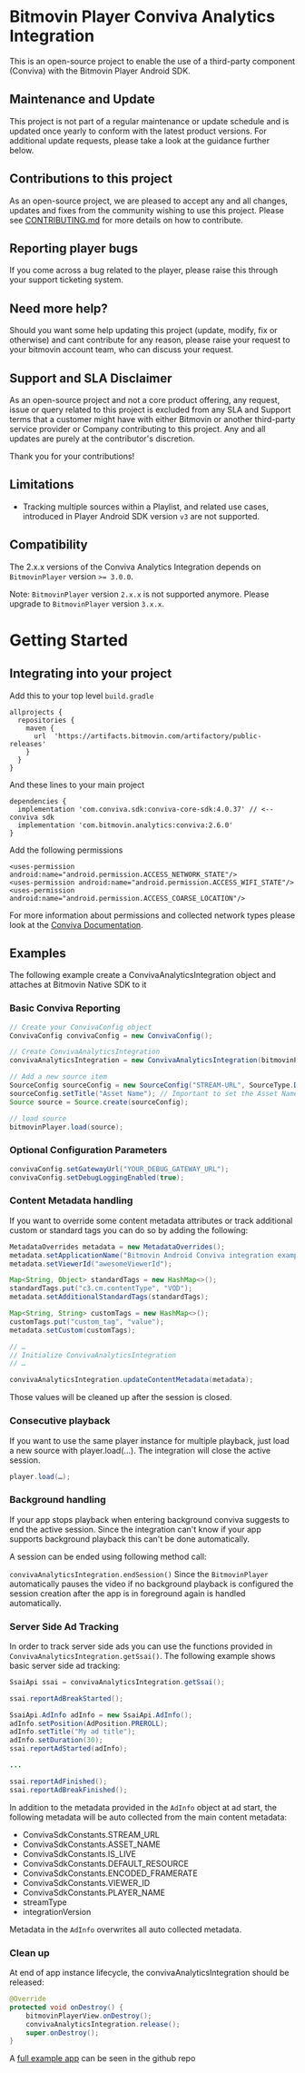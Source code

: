 # Bitmovin Player Conviva Analytics Integration
This is an open-source project to enable the use of a third-party component (Conviva) with the Bitmovin Player Android SDK.

## Maintenance and Update
This project is not part of a regular maintenance or update schedule and is updated once yearly to conform with the latest product versions. For additional update requests, please take a look at the guidance further below.

## Contributions to this project
As an open-source project, we are pleased to accept any and all changes, updates and fixes from the community wishing to use this project. Please see [CONTRIBUTING.md](CONTRIBUTING.md) for more details on how to contribute.

## Reporting player bugs
If you come across a bug related to the player, please raise this through your support ticketing system.

## Need more help?
Should you want some help updating this project (update, modify, fix or otherwise) and cant contribute for any reason, please raise your request to your bitmovin account team, who can discuss your request.

## Support and SLA Disclaimer
As an open-source project and not a core product offering, any request, issue or query related to this project is excluded from any SLA and Support terms that a customer might have with either Bitmovin or another third-party service provider or Company contributing to this project. Any and all updates are purely at the contributor's discretion.

Thank you for your contributions!

## Limitations
- Tracking multiple sources within a Playlist, and related use cases, introduced in Player Android SDK version `v3` are not supported.

## Compatibility

The 2.x.x versions of the Conviva Analytics Integration depends on `BitmovinPlayer` version `>= 3.0.0`.

Note: `BitmovinPlayer` version `2.x.x` is not supported anymore. Please upgrade to `BitmovinPlayer` version `3.x.x`.

# Getting Started

## Integrating into your project

Add this to your top level `build.gradle`

```
allprojects {
  repositories {
    maven {
      url  'https://artifacts.bitmovin.com/artifactory/public-releases'
    }
  }
}
```

And these lines to your main project
```
dependencies {
  implementation 'com.conviva.sdk:conviva-core-sdk:4.0.37' // <-- conviva sdk
  implementation 'com.bitmovin.analytics:conviva:2.6.0'
}
```

Add the following permissions

```
<uses-permission android:name="android.permission.ACCESS_NETWORK_STATE"/>
<uses-permission android:name="android.permission.ACCESS_WIFI_STATE"/>
<uses-permission android:name="android.permission.ACCESS_COARSE_LOCATION"/>
```

For more information about permissions and collected network types please look at the [Conviva Documentation](https://community.conviva.com/site/global/platforms/android/android_sdk/taskref/index.gsp#report_network_metrics).

## Examples

The following example create a ConvivaAnalyticsIntegration object and attaches at Bitmovin Native SDK to it

### Basic Conviva Reporting

```java
// Create your ConvivaConfig object
ConvivaConfig convivaConfig = new ConvivaConfig();

// Create ConvivaAnalyticsIntegration
convivaAnalyticsIntegration = new ConvivaAnalyticsIntegration(bitmovinPlayer, "YOUR-CUSTOMER-KEY", getApplicationContext(), convivaConfig);

// Add a new source item
SourceConfig sourceConfig = new SourceConfig("STREAM-URL", SourceType.Dash);
sourceConfig.setTitle("Asset Name"); // Important to set the Asset Name as it's required by Conviva
Source source = Source.create(sourceConfig);

// load source
bitmovinPlayer.load(source);
```

### Optional Configuration Parameters
```java
convivaConfig.setGatewayUrl("YOUR_DEBUG_GATEWAY_URL");
convivaConfig.setDebugLoggingEnabled(true);

```

### Content Metadata handling

If you want to override some content metadata attributes or track additional custom or standard tags you can do so by adding the following:

```java
MetadataOverrides metadata = new MetadataOverrides();
metadata.setApplicationName("Bitmovin Android Conviva integration example app");
metadata.setViewerId("awesomeViewerId");

Map<String, Object> standardTags = new HashMap<>();
standardTags.put("c3.cm.contentType", "VOD");
metadata.setAdditionalStandardTags(standardTags);

Map<String, String> customTags = new HashMap<>();
customTags.put("custom_tag", "value");
metadata.setCustom(customTags);

// …
// Initialize ConvivaAnalyticsIntegration
// …

convivaAnalyticsIntegration.updateContentMetadata(metadata);
```

Those values will be cleaned up after the session is closed.

### Consecutive playback
	
If you want to use the same player instance for multiple playback, just load a new source with player.load(…). The integration will close the active session.
	
```java
player.load(…);
```

### Background handling

If your app stops playback when entering background conviva suggests to end the active session. Since the integration can't know if your app supports background playback this can't be done automatically.

A session can be ended using following method call:

`convivaAnalyticsIntegration.endSession()`
Since the `BitmovinPlayer` automatically pauses the video if no background playback is configured the session creation after the app is in foreground again is handled automatically.

### Server Side Ad Tracking

In order to track server side ads you can use the functions provided in `ConvivaAnalyticsIntegration.getSsai()`. The following example shows basic server side ad tracking:
```java
SsaiApi ssai = convivaAnalyticsIntegration.getSsai();

ssai.reportAdBreakStarted();

SsaiApi.AdInfo adInfo = new SsaiApi.AdInfo();
adInfo.setPosition(AdPosition.PREROLL);
adInfo.setTitle("My ad title");
adInfo.setDuration(30);
ssai.reportAdStarted(adInfo);

...

ssai.reportAdFinished();
ssai.reportAdBreakFinished();
```

In addition to the metadata provided in the `AdInfo` object at ad start, the following metadata will be auto collected from the main content metadata:
- ConvivaSdkConstants.STREAM_URL
- ConvivaSdkConstants.ASSET_NAME
- ConvivaSdkConstants.IS_LIVE
- ConvivaSdkConstants.DEFAULT_RESOURCE 
- ConvivaSdkConstants.ENCODED_FRAMERATE
- ConvivaSdkConstants.VIEWER_ID
- ConvivaSdkConstants.PLAYER_NAME
- streamType
- integrationVersion

Metadata in the `AdInfo` overwrites all auto collected metadata.

### Clean up

At end of app instance lifecycle, the convivaAnalyticsIntegration should be released:

```java
@Override
protected void onDestroy() {
    bitmovinPlayerView.onDestroy();
    convivaAnalyticsIntegration.release();
    super.onDestroy();
}
```

A [full example app](https://github.com/bitmovin/bitmovin-player-android-analytics-conviva/tree/master/ConvivaExampleApp) can be seen in the github repo

